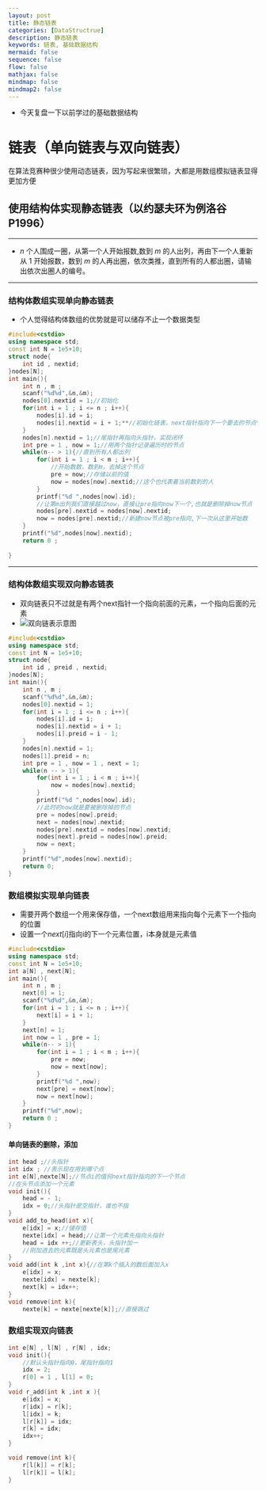 ```yaml
---
layout: post
title: 静态链表
categories: [DataStructrue]
description: 静态链表
keywords: 链表, 基础数据结构
mermaid: false
sequence: false
flow: false
mathjax: false
mindmap: false
mindmap2: false
---
```


* 今天复盘一下以前学过的基础数据结构

# 链表（单向链表与双向链表）
在算法竞赛种很少使用动态链表，因为写起来很繁琐，大都是用数组模拟链表显得更加方便
## 使用结构体实现静态链表（以约瑟夫环为例洛谷P1996）
---


* $n$ 个人围成一圈，从第一个人开始报数,数到 $m$ 的人出列，再由下一个人重新从 $1$ 开始报数，数到 $m$ 的人再出圈，依次类推，直到所有的人都出圈，请输出依次出圈人的编号。

---

### 结构体数组实现单向静态链表
* 个人觉得结构体数组的优势就是可以储存不止一个数据类型

```cpp
#include<cstdio>
using namespace std;
const int N = 1e5+10;
struct node{
	int id , nextid;
}nodes[N];
int main(){
	int n , m ;
	scanf("%d%d",&n,&m);
	nodes[0].nextid = 1;//初始化
	for(int i = 1 ; i <= n ; i++){
		nodes[i].id = i;
		nodes[i].nextid = i + 1;**//初始化链表，next指针指向下一个要去的节点**
	}
	nodes[n].nextid = 1;//尾指针再指向头指针，实现闭环
	int pre = 1 , now = 1;//用两个指针记录遍历时的节点
	while(n-- > 1){//直到所有人都出列
		for(int i = 1 ; i < m ; i++){
			//开始数数，数到m，去掉这个节点
			pre = now;//存储以前的值
			now = nodes[now].nextid;//这个也代表着当前数到的人
		}
		printf("%d ",nodes[now].id);
		//让第m出列我们直接越过now，直接让pre指向now下一个,也就是删除掉now节点
		nodes[pre].nextid = nodes[now].nextid;
		now = nodes[pre].nextid;//新建now节点被pre指向,下一次从这里开始数
	}
	printf("%d",nodes[now].nextid);
	return 0 ;
	
}
```
---
### 结构体数组实现双向静态链表

*	双向链表只不过就是有两个next指针一个指向前面的元素，一个指向后面的元素
*	![双向链表示意图](https://i-blog.csdnimg.cn/blog_migrate/dfc870add655bd936db99fe9c7b15447.png#pic_center)
```cpp
#include<cstdio>
using namespace std;
const int N = 1e5+10;
struct node{
	int id , preid , nextid;
}nodes[N];
int main(){
	int n , m ;
	scanf("%d%d",&n,&m);
	nodes[0].nextid = 1;
	for(int i = 1 ; i <= n ; i++){
		nodes[i].id = i;
		nodes[i].nextid = i + 1;
		nodes[i].preid = i - 1;
	}
	nodes[n].nextid = 1;
	nodes[1].preid = n;
	int pre = 1 , now = 1 , next = 1;
	while(n -- > 1){
		for(int i = 1 ; i < m ; i++){
			now = nodes[now].nextid;
		}
		printf("%d ",nodes[now].id);
		//此时的now就是要被删除掉的节点
		pre = nodes[now].preid;
		next = nodes[now].nextid;
		nodes[pre].nextid = nodes[now].nextid;
		nodes[next].preid = nodes[now].preid;
		now = next;
	}
	printf("%d",nodes[now].nextid);
	return 0;
}
```

### 数组模拟实现单向链表
* 需要开两个数组一个用来保存值，一个next数组用来指向每个元素下一个指向的位置
* 设置一个$next[i]$指向i的下一个元素位置，i本身就是元素值
```cpp
#include<cstdio>
using namespace std;
const int N = 1e5+10;
int a[N] , next[N];
int main(){
	int n , m ;
	next[0] = 1;
	scanf("%d%d",&n,&m);
	for(int i = 1 ; i <= n ; i++){
		next[i] = i + 1;
	}
	next[n] = 1;
	int now = 1 , pre = 1;
	while(n-- > 1){
		for(int i = 1 ; i < m ; i++){
			pre = now;
			now = next[now];
		}
		printf("%d ",now);
		next[pre] = next[now];
		now = next[now];
	}
	printf("%d",now);
	return 0 ;
}
```
#### 单向链表的删除，添加

```cpp
int head ;//头指针
int idx ; //表示现在用到哪个点
int e[N],nexte[N];//节点i的值何next指针指向的下一个节点
//在头节点添加一个元素
void init(){
	head = - 1;
	idx = 0;//头指针是空指针，谁也不指
}
void add_to_head(int x){
	e[idx] = x;//储存值
	nexte[idx] = head;//让第一个元素先指向头指针
	head = idx ++;//更新表头，头指针加一
	//刚加进去的元素既是头元素也是尾元素
}
void add(int k ,int x){//在第k个插入的数后面加入x
	e[idx] = x;
	nexte[idx] = nexte[k];
	next[k] = idx++;
}
void remove(int k){
	nexte[k] = nexte[nexte[k]];//直接跳过
```
### 数组实现双向链表
```cpp
int e[N] , l[N] , r[N] , idx;
void init(){
    //默认头指针指向0，尾指针指向1
    idx = 2;
    r[0] = 1 , l[1] = 0;
}
void r_add(int k ,int x ){
    e[idx] = x;
    r[idx] = r[k];
    l[idx] = k;
    l[r[k]] = idx;
    r[k] = idx;
    idx++;
}

void remove(int k){
    r[l[k]] = r[k];
    l[r[k]] = l[k];
}
```